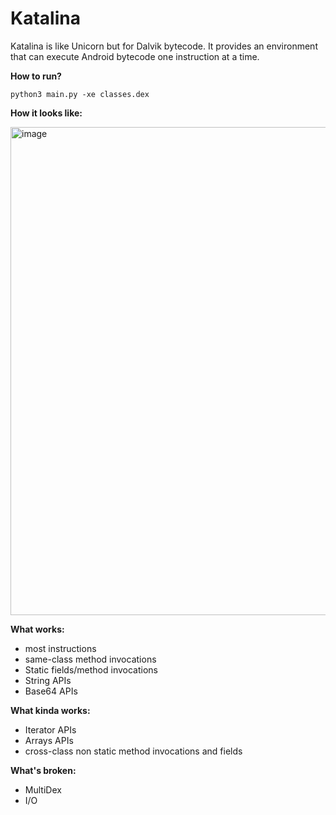 # Katalina
Katalina is like Unicorn but for Dalvik bytecode. It provides an environment that can execute Android bytecode one instruction at a time.

**How to run?**

```python3 main.py -xe classes.dex```

**How it looks like:**

<img width="781" alt="image" src="https://github.com/huuck/Katalina/assets/3353285/5eb16e8e-44c4-4e3f-9cc4-2ed6a7b847ac">



**What works:**
* most instructions
* same-class method invocations
* Static fields/method invocations
* String APIs
* Base64 APIs

**What kinda works:**
* Iterator APIs
* Arrays APIs
* cross-class non static method invocations and fields

**What's broken:**
* MultiDex
* I/O
